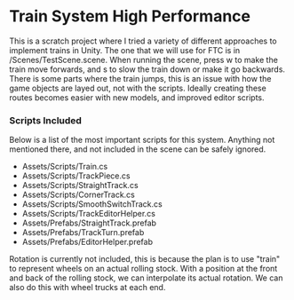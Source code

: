 # Train System High Performance

This is a scratch project where I tried a variety of different approaches to implement trains in Unity. The one that we will use for FTC is in /Scenes/TestScene.scene.
When running the scene, press w to make the train move forwards, and s to slow the train down or make it go backwards. There is some parts where the train jumps, this is an issue with how the game objects are layed out, not with the scripts.
Ideally creating these routes becomes easier with new models, and improved editor scripts.

### Scripts Included
Below is a list of the most important scripts for this system. Anything not mentioned there, and not included in the scene can be safely ignored.
- Assets/Scripts/Train.cs
- Assets/Scripts/TrackPiece.cs
- Assets/Scripts/StraightTrack.cs
- Assets/Scripts/CornerTrack.cs
- Assets/Scripts/SmoothSwitchTrack.cs
- Assets/Scripts/TrackEditorHelper.cs
- Assets/Prefabs/StraightTrack.prefab
- Assets/Prefabs/TrackTurn.prefab
- Assets/Prefabs/EditorHelper.prefab

Rotation is currently not included, this is because the plan is to use "train" to represent wheels on an actual rolling stock. With a position at the front and back of the rolling stock, we can interpolate its actual rotation. We can also do this with wheel trucks at each end.
